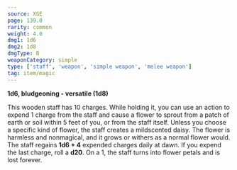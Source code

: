 ```yaml
---
source: XGE
page: 139.0
rarity: common
weight: 4.0
dmg1: 1d6
dmg2: 1d8
dmgType: B
weaponCategory: simple
type: ['staff', 'weapon', 'simple weapon', 'melee weapon']
tag: item/magic
---
```


**1d6, bludgeoning - versatile (1d8)**

This wooden staff has 10 charges. While holding it, you can use an action to expend 1 charge from the staff and cause a flower to sprout from a patch of earth or soil within 5 feet of you, or from the staff itself. Unless you choose a specific kind of flower, the staff creates a mildscented daisy. The flower is harmless and nonmagical, and it grows or withers as a normal flower would. The staff regains **1d6 + 4** expended charges daily at dawn. If you expend the last charge, roll a **d20**. On a 1, the staff turns into flower petals and is lost forever.


